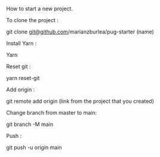 How to start a new project.

To clone the project :

git clone git@github.com/marianzburlea/pug-starter (name)

Install Yarn :

Yarn

Reset git :

yarn reset-git

Add origin :

git remote add origin (link from the project that you created)

Change branch from master to main:

git branch -M main

Push :

git push -u origin main

